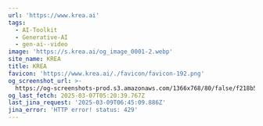 ```yaml
---
url: 'https://www.krea.ai'
tags:
  - AI-Toolkit
  - Generative-AI
  - gen-ai--video
image: 'https://s.krea.ai/og_image_0001-2.webp'
site_name: KREA
title: KREA
favicon: 'https://www.krea.ai/./favicon/favicon-192.png'
og_screenshot_url: >-
  https://og-screenshots-prod.s3.amazonaws.com/1366x768/80/false/f218b53ccac781cd044feb141ac83f0b681d6452d0f0f53abc9aff88ec965be0.jpeg
og_last_fetch: 2025-03-07T05:20:39.767Z
last_jina_request: '2025-03-09T06:45:09.886Z'
jina_error: 'HTTP error! status: 429'
---
```


